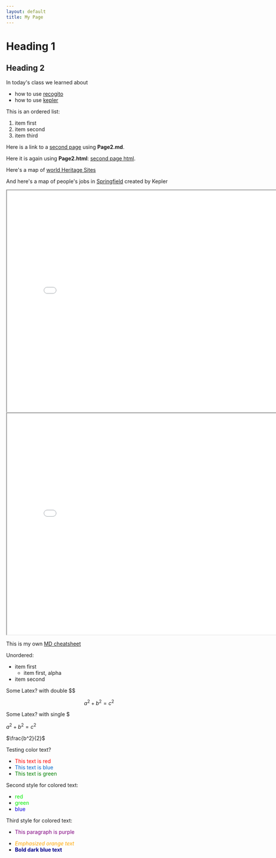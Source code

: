 ```yaml
---
layout: default
title: My Page
---
```


# Heading 1

## Heading 2

In today's class we learned about
* how to use [recogito](https://recogito.pelagios.org/alp)
* how to use [kepler](https://kepler.gl/)

This is an ordered list:
1. item first
1. item second
1. item third

Here is a link to a [second page](Page2.md) using **Page2.md**.

Here it is again using **Page2.html**: [second page html](Page2.html).

Here's a map of [world Heritage Sites](map_asia190925_2116.html)

And here's a map of people's jobs in [Springfield](SpringfieldJobs.html) created by Kepler

<iframe style='width: 800px; height: 600px;' src='SpringfieldJobs.html'></iframe>

<iframe style='width: 800px; height: 600px;' src='BikeDataKeplerMap.html'></iframe>

This is my own [MD cheatsheet](https://docs.google.com/document/d/18hS6WXrSIMhDxfp6HU9zBfol0VIdnrflbjjuD_mwwpY)

Unordered:
* item first
    * item first, alpha
* item second

Some Latex? with double $$

$$a^2 + b^2 = c^2$$

Some Latex? with single $

$a^2 + b^2 = c^2$

$\frac{b^2}{2}$

Testing color text?
* <span style="color:red">This text is red</span>
* <span style="color:#0066cc">This text is blue</span>
* <span style="color:green">This text is green</span>

Second style for colored text:
* <font color = ‘red’>red</font>
* <font color = ‘green’>green</font>
* <font color = ‘blue’>blue</font>

Third style for colored text:
* <p style="color:purple">This paragraph is purple</p>
* <em style="color:orange">Emphasized orange text</em>
* <strong style="color:darkblue">Bold dark blue text</strong>

